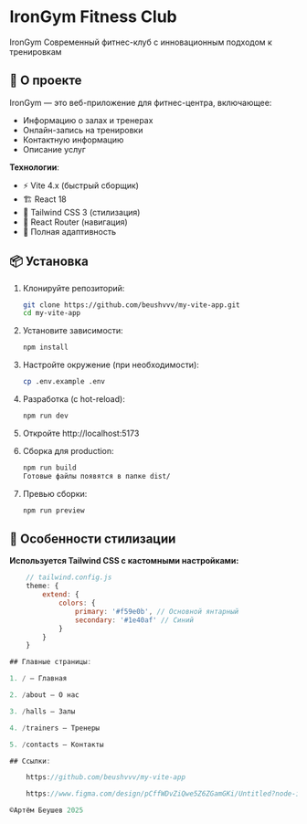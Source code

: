 # IronGym Fitness Club

IronGym 
Современный фитнес-клуб с инновационным подходом к тренировкам

## 🚀 О проекте

IronGym — это веб-приложение для фитнес-центра, включающее:
- Информацию о залах и тренерах
- Онлайн-запись на тренировки
- Контактную информацию
- Описание услуг

**Технологии**:
- ⚡ Vite 4.x (быстрый сборщик)
- 🏗️ React 18
- 🎨 Tailwind CSS 3 (стилизация)
- 🧭 React Router (навигация)
- 📱 Полная адаптивность

## 📦 Установка

1. Клонируйте репозиторий:
   ```bash
   git clone https://github.com/beushvvv/my-vite-app.git
   cd my-vite-app
2. Установите зависимости:

    ```bash
    npm install
3. Настройте окружение (при необходимости):

    ```bash
    cp .env.example .env
4. Разработка (с hot-reload):

    ```bash
    npm run dev
5. Откройте http://localhost:5173

6. Сборка для production:

    ```bash
    npm run build
    Готовые файлы появятся в папке dist/

7. Превью сборки:

    ```bash
    npm run preview

## 🎨 Особенности стилизации

**Используется Tailwind CSS с кастомными настройками:**

```js
    // tailwind.config.js
    theme: {
        extend: {
            colors: {
                primary: '#f59e0b', // Основной янтарный
                secondary: '#1e40af' // Синий
            }
        }
    }

## Главные страницы:

1. / — Главная

2. /about — О нас

3. /halls — Залы

4. /trainers — Тренеры

5. /contacts — Контакты

## Ссылки:

    https://github.com/beushvvv/my-vite-app

    https://www.figma.com/design/pCffWDvZiQwe5Z6ZGamGKi/Untitled?node-id=0-1&t=jqwaM8sZ6oHruNNP-1

©Артём Беушев 2025
